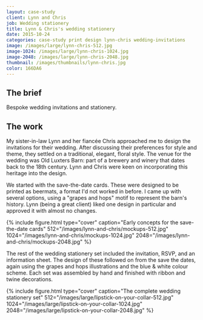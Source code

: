 ```yaml
---
layout: case-study
client: Lynn and Chris
job: Wedding stationery
title: Lynn & Chris's wedding stationery
date: 2015-10-24
categories: case-study print design lynn-chris wedding-invitations
image: /images/large/lynn-chris-512.jpg
image-1024: /images/large/lynn-chris-1024.jpg
image-2048: /images/large/lynn-chris-2048.jpg
thumbnail: /images/thumbnails/lynn-chris.jpg
color: 166DA6
---
```

## The brief
Bespoke wedding invitations and stationery.

## The work
My sister-in-law Lynn and her fiancée Chris approached me to design the invitations for their wedding. After discussing their preferences for style and theme, they settled on a traditional, elegant, floral style. The venue for the wedding was Old Luxters Barn: part of a brewery and winery that dates back to the 18th century. Lynn and Chris were keen on incorporating this heritage into the design.

We started with the save-the-date cards. These were designed to be printed as beermats, a format I'd not worked in before. I came up with several options, using a "grapes and hops" motif to represent the barn's history. Lynn (being a great client) liked one design in particular and approved it with almost no changes.

{%
include figure.html
type="cover"
caption="Early concepts for the save-the-date cards"
512="/images/lynn-and-chris/mockups-512.jpg"
1024="/images/lynn-and-chris/mockups-1024.jpg"
2048="/images/lynn-and-chris/mockups-2048.jpg"
%}

The rest of the wedding stationery set included the invitation, RSVP, and an information sheet. The design of these followed on from the save the dates, again using the grapes and hops illustrations and the blue & white colour scheme. Each set was assembled by hand and finished with ribbon and twine decorations.

{%
include figure.html
type="cover"
caption="The complete wedding stationery set"
512="/images/large/lipstick-on-your-collar-512.jpg"
1024="/images/large/lipstick-on-your-collar-1024.jpg"
2048="/images/large/lipstick-on-your-collar-2048.jpg"
%}